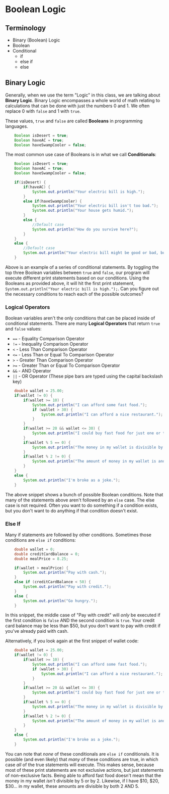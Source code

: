 # Boolean Logic

## Terminology
* Binary (Boolean) Logic
* Boolean
* Conditional
    * if
    * else if
    * else

## Binary Logic
Generally, when we use the term "Logic" in this class, we are talking about **Binary Logic**. Binary Logic encompasses a whole world of math relating to calculations that can be done with just the numbers 0 and 1. We often replace 0 with ```false``` and 1 with ```true```.

These values, ```true``` and ```false``` are called **Booleans** in programming languages.

```java
    Boolean isDesert = true;
    Boolean haveAC = true;
    Boolean haveSwampCooler = false;
```

The most common use case of Booleans is in what we call **Conditionals**:

```java
    Boolean isDesert = true;
    Boolean haveAC = true;
    Boolean haveSwampCooler = false;

    if(isDesert) {
        if(haveAC) {
            System.out.println("Your electric bill is high.");
        }
        else if(haveSwampCooler) {
            System.out.println("Your electric bill isn't too bad.");
            System.out.println("Your house gets humid.");
        }
        else {
            //Default case
            System.out.println("How do you survive here?");
        }
    }
    else {
        //Default case
        System.out.println("Your electric bill might be good or bad, but I'm not sure.")
    }
```

Above is an example of a series of conditional statements. By toggling the top three Boolean variables between ```true``` and ```false```, our program will execute different print statements based on our conditions. Using the Booleans as provided above, it will hit the first print statement, ```System.out.println("Your electric bill is high.");```. Can you figure out the necessary conditions to reach each of the possible outcomes?

### Logical Operators
Boolean variables aren't the only conditions that can be placed inside of conditional statements. There are many **Logical Operators** that return ```true``` and ```false``` values:

* ```==``` - Equality Comparison Operator
* ```!=``` - Inequality Comparison Operator
* ```<``` - Less Than Comparison Operator
* ```<=``` - Less Than or Equal To Comparison Operator
* ```>``` - Greater Than Comparison Operator
* ```>=``` - Greater Than or Equal To Comparison Operator
* ```&&``` - AND Operator
* ```||``` - OR Operator (These pipe bars are typed using the capital backslash key)

```java
    double wallet = 25.00;
    if(wallet != 0) {
        if(wallet >= 10) {
            System.out.println("I can afford some fast food.");
            if (wallet > 30) {
                System.out.println("I can afford a nice restaurant.");            
            }
        }
        if(wallet >= 20 && wallet <= 30) {
            System.out.println("I could buy fast food for just one or two friends.")            
        }
        if(wallet % 5 == 0) {
            System.out.println("The money in my wallet is divisible by 5.")
        }
        if(wallet % 2 != 0) {
            System.out.println("The amount of money in my wallet is and odd number.")
        }
    }
    else {
        System.out.println("I'm broke as a joke.");
    }
```

The above snippet shows a bunch of possible Boolean conditions. Note that many of the statements above aren't followed by an ```else``` case. The else case is not required. Often you want to do something if a condition exists, but you don't want to do anything if that condition doesn't exist.

### Else If
Many if statements are followed by other conditions. Sometimes those conditions are ```else if``` conditions:

```java
    double wallet = 0;
    double creditCardBalance = 0;
    double mealPrice = 8.25;

    if(wallet > mealPrice) {
        System.out.println("Pay with cash.");       
    }
    else if (creditCardBalance < 50) {
        System.out.println("Pay with credit.");
    }
    else {
        System.out.println("Go hungry.");
    }
```

In this snippet, the middle case of "Pay with credit" will _only_ be executed if the first condition is ```false``` AND the second condition is ```true```. Your credit card balance may be less than $50, but you don't want to pay with credit if you've already paid with cash.

Alternatively, if you look again at the first snippet of wallet code:

```java
    double wallet = 25.00;
    if(wallet != 0) {
        if(wallet >= 10) {
            System.out.println("I can afford some fast food.");
            if (wallet > 30) {
                System.out.println("I can afford a nice restaurant.");            
            }
        }
        if(wallet >= 20 && wallet <= 30) {
            System.out.println("I could buy fast food for just one or two friends.")            
        }
        if(wallet % 5 == 0) {
            System.out.println("The money in my wallet is divisible by 5.")
        }
        if(wallet % 2 != 0) {
            System.out.println("The amount of money in my wallet is and odd number.")
        }
    }
    else {
        System.out.println("I'm broke as a joke.");
    }
```

You can note that _none_ of these conditionals are ```else if``` conditionals. It is possible (and even likely) that _many_ of these conditions are true, in which case _all_ of the true statements will execute. This makes sense, because most of these print statements are not exclusive actions, but just statements of non-exclusive facts. Being able to afford fast food doesn't mean that the money in my wallet _isn't_ divisible by 5 or by 2. Likewise, if I have $10, $20, $30... in my wallet, these amounts are divisible by both 2 AND 5.
